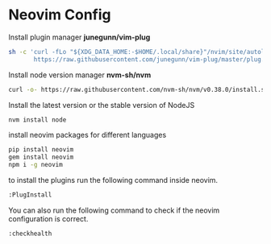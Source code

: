 # Neovim Config

Install plugin manager **junegunn/vim-plug**
```bash
sh -c 'curl -fLo "${XDG_DATA_HOME:-$HOME/.local/share}"/nvim/site/autoload/plug.vim --create-dirs \
       https://raw.githubusercontent.com/junegunn/vim-plug/master/plug.vim'
```

Install node version manager **nvm-sh/nvm**
```bash
curl -o- https://raw.githubusercontent.com/nvm-sh/nvm/v0.38.0/install.sh | bash
```
Install the latest version or the stable version of NodeJS
```bash
nvm install node
```
install neovim packages for different languages
```bash
pip install neovim
gem install neovim
npm i -g neovim
```
to install the plugins run the following command inside neovim.
```bash
:PlugInstall
```
You can also run the following command to check if the neovim configuration is correct.
```bash
:checkhealth
```

